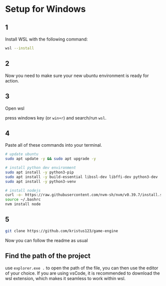 # Setup for Windows

## 1

Install WSL with the following command:

```bash
wsl --install
```

## 2

Now you need to make sure your new ubuntu environment is ready for action.

## 3

Open wsl

press windows key (or `win+r`)  and search/run `wsl`.

## 4

Paste all of these commands into your terminal.

```bash
# update ubuntu
sudo apt update -y && sudo apt upgrade -y

# install python dev environment
sudo apt install -y python3-pip
sudo apt install -y build-essential libssl-dev libffi-dev python3-dev
sudo apt install -y python3-venv

# install nodejs
curl -o- https://raw.githubusercontent.com/nvm-sh/nvm/v0.39.7/install.sh | bash
source ~/.bashrc
nvm install node
```

## 5

```bash
git clone https://github.com/kristus123/game-engine
```

Now you can follow the readme as usual

## Find the path of the project

use `explorer.exe .` to open the path of the file, you can then use the editor of your choice.
If you are using vsCode, it is recommended to download the wsl extension, which makes it seamless to work within wsl.
